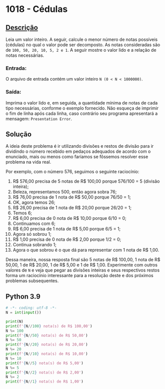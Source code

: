 # 1018 - Cédulas

## [Descrição](https://www.beecrowd.com.br/judge/pt/problems/view/1018)

Leia um valor inteiro. A seguir, calcule o menor número de notas possíveis (cédulas) no qual o valor pode ser decomposto. As notas consideradas são de `100, 50, 20, 10, 5, 2 e 1`. A seguir mostre o valor lido e a relação de notas necessárias.

### Entrada:
O arquivo de entrada contém um valor inteiro `N (0 < N < 1000000)`.

### Saída:
Imprima o valor lido e, em seguida, a quantidade mínima de notas de cada tipo necessárias, conforme o exemplo fornecido. Não esqueça de imprimir o fim de linha após cada linha, caso contrário seu programa apresentará a mensagem: `Presentation Error`.

## Solução

A ideia deste problema é ir utilizando divisões e restos de divisão para ir dividindo o número recebido em pedaços adequados de acordo com o enunciado, mais ou menos como faríamos se fôssemos resolver esse problema na vida real.

Por exemplo, com o número 576, seguimos o seguinte raciocínio:

1. R$ 576,00 precisa de 5 notas de R$ 100,00 porque 576/100 = 5 (divisão inteira);
2. Beleza, representamos 500, então agora sobra 76;
3. R$ 76,00 precisa de 1 nota de R$ 50,00 porque 76/50 = 1;
4. OK, agora temos 26;
5. R$ 26,00 precisa de 1 nota de R$ 20,00 porque 26/20 = 1;
6. Temos 6;
7. R$ 6,00 precisa de 0 nota de R$ 10,00 porque 6/10 = 0;
8. Continuamos com 6;
9. R$ 6,00 precisa de 1 nota de R$ 5,00 porque 6/5 = 1;
10. Agora só sobrou 1;
11. R$ 1,00 precisa de 0 nota de R$ 2,00 porque 1/2 = 0;
12. Continua sobrando 1;
13. Agora o que sobrou é o que dá para representar com 1 nota de R$ 1,00.

Dessa maneira, nossa resposta final são 5 notas de R$ 100,00, 1 nota de R$ 50,00, 1 de R$ 20,00, 1 de R$ 5,00 e 1 de R$ 1,00. Experimente com outros valores de `N` e veja que pegar as divisões inteiras e seus respectivos restos forma um raciocínio interessante para a resolução deste e dos próximos problemas subsequentes.

## Python 3.9

```Python
# -*- coding: utf-8 -*-
N = int(input())

print(N)
print(f'{N//100} nota(s) de R$ 100,00')
N %= 100
print(f'{N//50} nota(s) de R$ 50,00')
N %= 50
print(f'{N//20} nota(s) de R$ 20,00')
N %= 20
print(f'{N//10} nota(s) de R$ 10,00')
N %= 10
print(f'{N//5} nota(s) de R$ 5,00')
N %= 5
print(f'{N//2} nota(s) de R$ 2,00')
N %= 2
print(f'{N//1} nota(s) de R$ 1,00')
```
